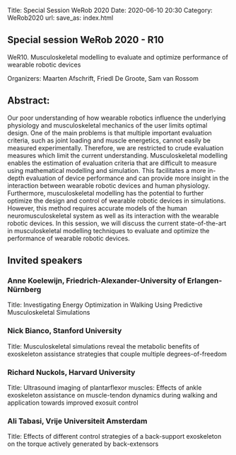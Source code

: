 Title: Special Session WeRob 2020
Date: 2020-06-10 20:30
Category: WeRob2020
url: 
save_as: index.html


## Special session WeRob 2020 - R10

WeR10. Musculoskeletal modelling to evaluate and optimize performance of wearable robotic devices

Organizers: Maarten Afschrift, Friedl De Groote, Sam van Rossom


## Abstract:

Our poor understanding of how wearable robotics influence the underlying physiology and musculoskeletal mechanics of the user limits optimal design. One of the main problems is that multiple important evaluation criteria, such as joint loading and muscle energetics, cannot easily be measured experimentally. Therefore, we are restricted to crude evaluation measures which limit the current understanding. Musculoskeletal modelling enables the estimation of evaluation criteria that are difficult to measure using mathematical modelling and simulation. This facilitates a more in-depth evaluation of device performance and can provide more insight in the interaction between wearable robotic devices and human physiology. Furthermore, musculoskeletal modelling has the potential to further optimize the design and control of wearable robotic devices in simulations. However, this method requires accurate models of the human neuromusculoskeletal system as well as its interaction with the wearable robotic devices. In this session, we will discuss the current state-of-the-art in musculoskeletal modelling techniques to evaluate and optimize the performance of wearable robotic devices. 

## Invited speakers

### Anne Koelewijn, Friedrich-Alexander-University of Erlangen-Nürnberg

Title: Investigating Energy Optimization in Walking Using Predictive Musculoskeletal Simulations

### Nick Bianco, Stanford University

Title: Musculoskeletal simulations reveal the metabolic benefits of exoskeleton assistance strategies that couple multiple degrees-of-freedom

### Richard Nuckols, Harvard University

Title: Ultrasound imaging of plantarflexor muscles: Effects of ankle exoskeleton assistance on muscle-tendon dynamics during walking and application towards improved exosuit control

### Ali Tabasi, Vrije Universiteit Amsterdam

Title: Effects of different control strategies of a back-support exoskeleton on the torque actively generated by back-extensors





